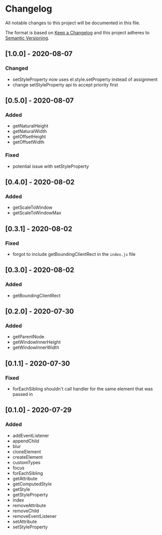 # Changelog
All notable changes to this project will be documented in this file.

The format is based on [Keep a Changelog](http://keepachangelog.com/en/1.0.0/)
and this project adheres to [Semantic Versioning](http://semver.org/spec/v2.0.0.html).

## [1.0.0] - 2020-08-07

### Changed

* setStyleProperty now uses el.style.setProperty instead of assignment
* change setStyleProperty api to accept priority first

## [0.5.0] - 2020-08-07

### Added

* getNaturalHeight
* getNaturalWidth
* getOffsetHeight
* getOffsetWidth

### Fixed

* potential issue with setStyleProperty

## [0.4.0] - 2020-08-02

### Added

* getScaleToWindow
* getScaleToWindowMax

## [0.3.1] - 2020-08-02

### Fixed

* forgot to include getBoundingClientRect in the `index.js` file

## [0.3.0] - 2020-08-02

### Added

* getBoundingClientRect

## [0.2.0] - 2020-07-30

### Added

* getParentNode
* getWindowInnerHeight
* getWindowInnerWidth

## [0.1.1] - 2020-07-30

### Fixed

* forEachSibling shouldn't call handler for the same element that was passed in

## [0.1.0] - 2020-07-29

### Added

* addEventListener
* appendChild
* blur
* cloneElement
* createElement
* customTypes
* focus
* forEachSibling
* getAttribute
* getComputedStyle
* getStyle
* getStyleProperty
* index
* removeAttribute
* removeChild
* removeEventListener
* setAttribute
* setStyleProperty
